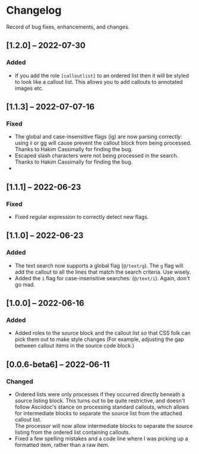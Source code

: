 # Changelog

Record of bug fixes, enhancements, and changes.

## [1.2.0] – 2022-07-30

### Added
- If you add the role `[calloutlist]` to an ordered list then it will be styled to look like a callout list. This allows you to add callouts to annotated images etc.

## [1.1.3] – 2022-07-07-16

### Fixed

- The global and case-insensitive flags (ig) are now parsing correctly: using ii or gg will cause prevent the callout block from being processed. Thanks to Hakim Cassimally for finding the bug.
- Escaped slash characters were not being processed in the search.  Thanks to Hakim Cassimally for finding the bug.
- 
## [1.1.1] – 2022-06-23

### Fixed
- Fixed regular expression to correctly detect new flags.

## [1.1.0] – 2022-06-23

### Added
- The text search now supports a global flag (`@/text/g`). The `g` flag will add the callout to all the lines that match the search criteria. Use wisely.
- Added the `i` flag for case-insensitive searches: (`@/text/i`). Again, don't go mad.

## [1.0.0] – 2022-06-16

### Added
- Added roles to the source block and the callout list so that CSS folk can pick them out to make style changes (For example, adjusting the gap between callout items in the source code block.)

## [0.0.6-beta6] – 2022-06-11

### Changed
- Ordered lists were only processes if they occurred directly beneath a source listing block. This turns out to be quite restrictive, and doesn't follow Asciidoc's stance on processing standard callouts, which allows for intermediate blocks to separate the source list from the attached callout list.\
The processor will now allow intermediate blocks to separate the source listing from the ordered list containing callouts.
- Fixed  a few spelling mistakes and a code line where I was picking up a formatted item, rather than a raw item.

